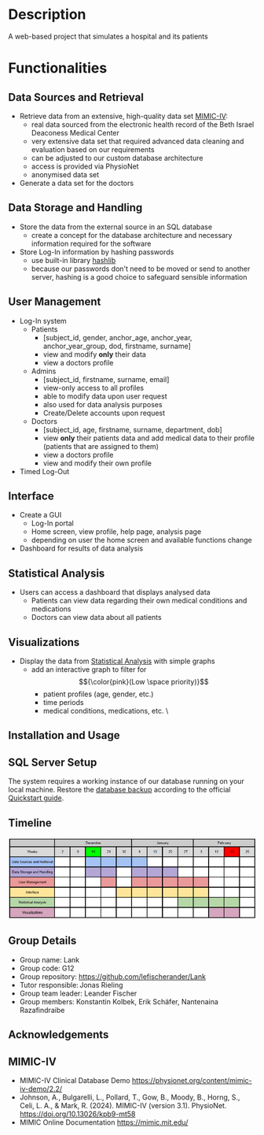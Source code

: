 # Description

A web-based project that simulates a hospital and its patients

# Functionalities

## Data Sources and Retrieval

- Retrieve data from an extensive, high-quality data set [MIMIC-IV](https://www.nature.com/articles/s41597-022-01899-x):
  - real data sourced from the electronic health record of the Beth Israel Deaconess Medical Center
  - very extensive data set that required advanced data cleaning and evaluation based on our requirements
  - can be adjusted to our custom database architecture
  - access is provided via PhysioNet
  - anonymised data set
- Generate a data set for the doctors

## Data Storage and Handling

- Store the data from the external source in an SQL database
  - create a concept for the database architecture and necessary information required for the software
- Store Log-In information by hashing passwords
  - use built-in library [hashlib](https://docs.python.org/3/library/hashlib.html)
  - because our passwords don't need to be moved or send to another server, hashing is a good choice to safeguard sensible information

## User Management

- Log-In system
  - Patients
    - [subject_id, gender, anchor_age, anchor_year, anchor_year_group, dod, firstname, surname]
    - view and modify **only** their data
    - view a doctors profile
  - Admins
    - [subject_id, firstname, surname, email]
    - view-only access to all profiles
    - able to modify data upon user request
    - also used for data analysis purposes
    - Create/Delete accounts upon request
  - Doctors
    - [subject_id, age, firstname, surname, department, dob]
    - view **only** their patients data and add medical data to their profile (patients that are assigned to them)
    - view a doctors profile
    - view and modify their own profile
- Timed Log-Out
  
## Interface

- Create a GUI
  - Log-In portal
  - Home screen, view profile, help page, analysis page
  - depending on user the home screen and available functions change
- Dashboard for results of data analysis

## Statistical Analysis

- Users can access a dashboard that displays analysed data
  - Patients can view data regarding their own medical conditions and medications
  - Doctors can view data about all patients

## Visualizations

- Display the data from [Statistical Analysis](#statistical_analysis) with simple graphs
  - add an interactive graph to filter for $${\color{pink}(Low \space priority)}$$
    - patient profiles (age, gender, etc.)
    - time periods
    - medical conditions, medications, etc. \

## Installation and Usage

## SQL Server Setup

The system requires a working instance of our database running on your local machine. Restore the [database backup](database1.zip) according to the official [Quickstart guide](https://learn.microsoft.com/en-us/sql/relational-databases/backup-restore/quickstart-backup-restore-database?view=sql-server-ver16&tabs=ssms).  

## Timeline

![screenshot](Timeline.png)

## Group Details

- Group name: Lank
- Group code: G12
- Group repository: <https://github.com/lefischerander/Lank>
- Tutor responsible: Jonas Rieling
- Group team leader: Leander Fischer
- Group members: Konstantin Kolbek, Erik Schäfer, Nantenaina Razafindraibe

## Acknowledgements

## MIMIC-IV

- MIMIC-IV Clinical Database Demo <https://physionet.org/content/mimic-iv-demo/2.2/>
- Johnson, A., Bulgarelli, L., Pollard, T., Gow, B., Moody, B., Horng, S., Celi, L. A., & Mark, R. (2024). MIMIC-IV (version 3.1). PhysioNet. <https://doi.org/10.13026/kpb9-mt58>
- MIMIC Online Documentation <https://mimic.mit.edu/>
